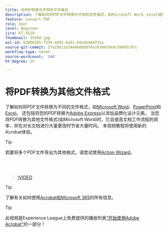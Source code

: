 ```yaml
---
title: 将PDF转换为不同的文件格式
description: 了解如何将PDF文件转换为不同的文件格式，如Microsoft Word、Excel或PowerPoint
feature: Convert PDF
role: User
level: Beginner
jira: KT-5529
thumbnail: 35494.jpg
exl-id: 83896285-7339-4d95-8a51-b91de4d4731a
source-git-commit: 17a25611e3444b0b00f4a78306fdedc59495c07c
workflow-type: tm+mt
source-wordcount: '144'
ht-degree: 2%

---
```


# 将PDF转换为其他文件格式

了解如何将PDF文件转换为不同的文件格式，如[Microsoft Word](https://www.adobe.com/acrobat/online/pdf-to-word.html)、[PowerPoint](https://www.adobe.com/acrobat/online/pdf-to-ppt.html)和[Excel](https://www.adobe.com/acrobat/online/pdf-to-excel.html)。 还包括将您的PDF转换为[Adobe Express](https://express.adobe.com)以添加品牌化设计元素。 当您将PDF转换为其他文件格式(如Microsoft Word)时，它会提高文档工作流程的效率，并在对长文档进行大量更改时节省大量时间。 本视频教程将使用新的Acrobat体验。

>[!TIP]
>
>若要将多个PDF文件导出为其他格式，请尝试使用[Action Wizard](../advanced-tasks/action.md)。

<br> 

>[!VIDEO](https://video.tv.adobe.com/v/3409650?enablevpops&quality=12&learn=on&hidetitle=true&captions=chi_hans)

>[!TIP]
>
>了解有关如何使用[Acrobat和Microsoft 365](../integrate/integrate-overview.md)的所有信息。

>[!TIP]
>
>此视频是Experience League上免费提供的播放列表[“开始使用Adobe Acrobat”](https://experienceleague.adobe.com/zh-hans/playlists/acrobat-get-started-business-users)的一部分！
